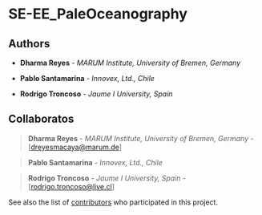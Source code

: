 # SE-EE_PaleOceanography


## Authors

* **Dharma Reyes** - *MARUM Institute, University of Bremen, Germany* 

* **Pablo Santamarina** - *Innovex, Ltd., Chile*

* **Rodrigo Troncoso** - *Jaume I University, Spain*



## Collaboratos

> **Dharma Reyes** - *MARUM Institute, University of Bremen, Germany* - [dreyesmacaya@marum.de]

> **Pablo Santamarina** - *Innovex, Ltd., Chile*

> **Rodrigo Troncoso** - *Jaume I University, Spain* - [rodrigo.troncoso@live.cl]


See also the list of [contributors](https://github.com/your/project/contributors) who participated in this project.
